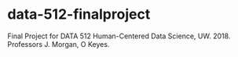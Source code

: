 # data-512-finalproject
Final Project for DATA 512 Human-Centered Data Science, UW. 2018. Professors J. Morgan, O Keyes. 
